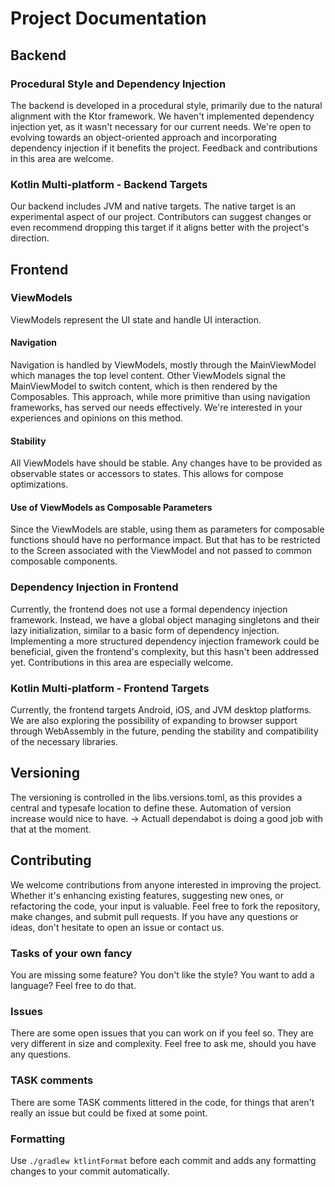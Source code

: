 # Project Documentation

## Backend

### Procedural Style and Dependency Injection

The backend is developed in a procedural style, primarily due to the natural alignment with the Ktor framework. We haven't implemented dependency injection yet,
as it wasn't necessary for our current needs. We're open to evolving towards an object-oriented approach and incorporating dependency injection if it benefits
the project. Feedback and contributions in this area are welcome.

### Kotlin Multi-platform - Backend Targets

Our backend includes JVM and native targets. The native target is an experimental aspect of our project. Contributors can suggest changes or even recommend
dropping this target if it aligns better with the project's direction.

## Frontend

### ViewModels

ViewModels represent the UI state and handle UI interaction.

#### Navigation

Navigation is handled by ViewModels, mostly through the MainViewModel which manages the top level content. Other ViewModels signal the MainViewModel to switch
content, which is then rendered by the Composables. This approach, while more primitive than using navigation frameworks, has served our needs effectively.
We're interested in your experiences and opinions on this method.

#### Stability

All ViewModels have should be stable. Any changes have to be provided as observable states or accessors to states. This allows for compose optimizations.

#### Use of ViewModels as Composable Parameters

Since the ViewModels are stable, using them as parameters for composable functions should have no performance impact. But that has to be restricted to the 
Screen associated with the ViewModel and not passed to common composable components.

### Dependency Injection in Frontend

Currently, the frontend does not use a formal dependency injection framework. Instead, we have a global object managing singletons and their lazy
initialization, similar to a basic form of dependency injection. Implementing a more structured dependency injection framework could be beneficial, given the
frontend's complexity, but this hasn't been addressed yet. Contributions in this area are especially welcome.

### Kotlin Multi-platform - Frontend Targets

Currently, the frontend targets Android, iOS, and JVM desktop platforms. We are also exploring the possibility of expanding to browser support through
WebAssembly in the future, pending the stability and compatibility of the necessary libraries.

## Versioning

The versioning is controlled in the libs.versions.toml, as this provides a central and typesafe location to define these. Automation of version increase would
nice to have. -> Actuall dependabot is doing a good job with that at the moment.

## Contributing

We welcome contributions from anyone interested in improving the project. Whether it's enhancing existing features, suggesting new ones, or refactoring the
code, your input is valuable. Feel free to fork the repository, make changes, and submit pull requests. If you have any questions or ideas, don't hesitate to
open an issue or contact us.

### Tasks of your own fancy

You are missing some feature? You don't like the style? You want to add a language? Feel free to do that.

### Issues

There are some open issues that you can work on if you feel so. They are very different in size and complexity. Feel free to ask me, should you have any
questions.

### TASK comments

There are some TASK comments littered in the code, for things that aren't really an issue but could be fixed at some point.

### Formatting

Use `./gradlew ktlintFormat` before each commit and adds any formatting changes to your commit automatically.
